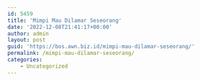 ```yaml
---
id: 5459
title: 'Mimpi Mau Dilamar Seseorang'
date: '2022-12-08T21:41:17+00:00'
author: admin
layout: post
guid: 'https://bos.awn.biz.id/mimpi-mau-dilamar-seseorang/'
permalink: /mimpi-mau-dilamar-seseorang/
categories:
    - Uncategorized
---
```


